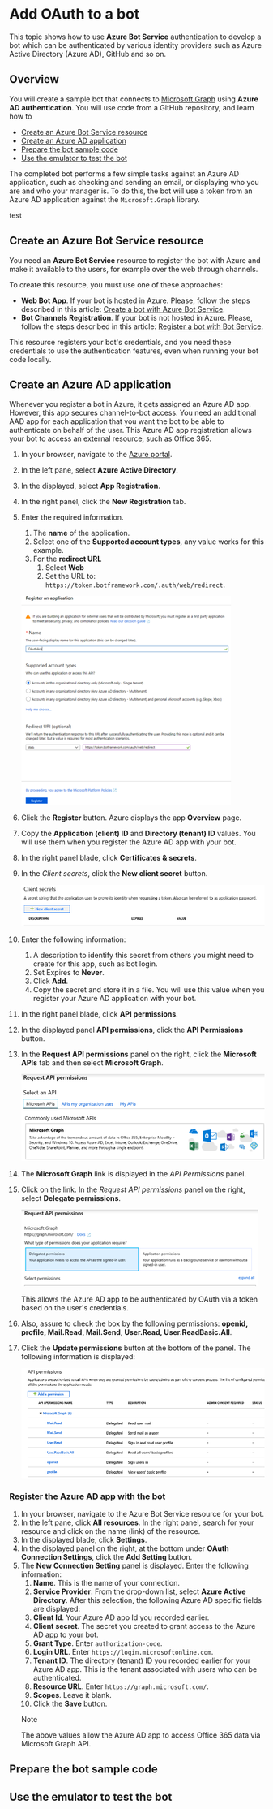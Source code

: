 # Add OAuth to a bot

This topic shows how to use **Azure Bot Service** authentication to develop a bot which can be authenticated by various identity providers such as Azure Active Directory (Azure AD), GitHub and so on.

## Overview

You will create a sample bot that connects to [Microsoft Graph](https://docs.microsoft.com/en-us/graph/overview) using **Azure AD authentication**. You will use code from a GitHub repository, and learn how to 

- [Create an Azure Bot Service resource](#Create-an-azure-bot-service-resource)
- [Create an Azure AD application](#Create-an-azure-ad-application)
- [Prepare the bot sample code](#prepare-the-bot-sample-code)
- [Use the emulator to test the bot](#use-the-emulator-to-test-the-bot)

The completed bot performs a few simple tasks against an Azure AD application, such as checking and sending an email, or displaying who you are and who your manager is. To do this, the bot will use a token from an Azure AD application against the `Microsoft.Graph` library.

test

## Create an Azure Bot Service resource

You need an **Azure Bot Service** resource to register the bot with Azure and make it available to the users, for example over the web through channels.

To create this resource, you must use one of these approaches:

- **Web Bot App**. If your bot is hosted in Azure. Please, follow the steps described in this article: [Create a bot with Azure Bot Service](https://docs.microsoft.com/en-us/azure/bot-service/abs-quickstart?view=azure-bot-service-4.0).  
- **Bot Channels Registration**. If your bot is not hosted in Azure. Please, follow the steps described in this article: [Register a bot with Bot Service](https://docs.microsoft.com/en-us/azure/bot-service/bot-service-quickstart-registration?view=azure-bot-service-3.0).

This resource registers your bot's credentials, and you need these credentials to use the authentication features, even when running your bot code locally.

## Create an Azure AD application

Whenever you register a bot in Azure, it gets assigned an Azure AD app. However, this app secures channel-to-bot access. You need an additional AAD app for each application that you want the bot to be able to authenticate on behalf of the user.
This Azure AD app registration allows your bot to access an external resource, such as Office 365.

1. In your browser, navigate to the [Azure portal](). 
1. In the left pane, select **Azure Active Directory**.
1. In the displayed, select **App Registration**.
1. In the right panel, click the **New Registration** tab. 
1. Enter the required information.
    1. The **name** of the application.
    1. Select one of the **Supported account types**, any value works for this example.
    1. For the **redirect URL**
        1. Select **Web**
        1. Set the URL to: `https://token.botframework.com/.auth/web/redirect`.

    ![Ad app](../../Media/Conceptual/oauth2-azure-ad-app.png)  

1. Click the **Register** button. Azure displays the app **Overview** page.
1. Copy the **Application (client) ID** and **Directory (tenant) ID** values. You will use them when you register the Azure AD app with your bot.
1. In the right panel blade, click **Certificates & secrets**.
1. In the *Client secrets*, click the **New client secret** button.

    ![Ad app](../../Media/Conceptual/oauth2-azure-ad-app-client-secrets.png)  

1. Enter the following information:
    1. A description to identify this secret from others you might need to create for this app, such as bot login.
    1. Set Expires to **Never**.
    1. Click **Add**.
    1. Copy the secret and store it in a file. You will use this value when you register your Azure AD application with your bot.

1. In the right panel blade, click **API permissions**.
1. In the displayed panel **API permissions**, click the **API Permissions** button.
1. In the **Request API permissions** panel on the right, click the **Microsoft APIs** tab and then select **Microsoft Graph**.

     ![Ad app](../../Media/Conceptual/oauth2-azure-ad-app-api-permissions.png)  

1. The **Microsoft Graph** link is displayed in the *API Permissions* panel. 
1. Click on the link. In the *Request API permissions* panel on the right, select **Delegate permissions**.

    ![Ad app](../../Media/Conceptual/oauth2-azure-ad-app-api-permissions-delegated.png)  

    This allows the Azure AD app to be authenticated by OAuth via a token based on the user's credentials.

1. Also, assure to check the box by the following permissions: **openid,
profile, Mail.Read, Mail.Send, User.Read, User.ReadBasic.All**.

1. Click the **Update permissions** button at the bottom of the panel. The following information is displayed:

     ![Ad app](../../Media/Conceptual/oauth2-azure-ad-app-api-permissions-delegated-results.png)

### Register the Azure AD app with the bot

1. In your browser, navigate to the Azure Bot Service resource for your bot.
1. In the left pane, click **All resources**.  In the right panel, search for your resource and click on the name (link) of the resource.
1. In the displayed blade, click **Settings**. 
1. In the displayed panel on the right, at the bottom under **OAuth Connection Settings**, click the **Add Setting** button. 
1. The **New Connection Setting** panel is displayed. Enter the following information:
    1. **Name**. This is the name of your connection.
    1. **Service Provider**. From the drop-down list, select **Azure Active Directory**. After this selection, the following Azure AD specific fields are displayed: 
    1. **Client Id**. Your Azure AD app Id you recorded earlier.
    1. **Client secret**. The secret you created to grant access to the Azure AD app to your bot.
    1. **Grant Type**. Enter `authorization-code`.
    1. **Login URL**. Enter `https://login.microsoftonline.com`.
    1. **Tenant ID**. The directory (tenant) ID you recorded earlier for your Azure AD app. This is the tenant associated with users who can be authenticated.
    1. **Resource URL**. Enter `https://graph.microsoft.com/`.
    1. **Scopes**. Leave it blank.
    1. Click the **Save** button. 
    > [!NOTE]
    > The above values allow the Azure AD app to access Office 365 data via Microsoft Graph API.  

## Prepare the bot sample code



## Use the emulator to test the bot